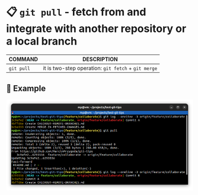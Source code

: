 # 📋 `git pull` - fetch from and integrate with another repository or a local branch

| COMMAND    | DESCRIPTION                                         |
| ---------- | --------------------------------------------------- |
| `git pull` | it is two-step operation: `git fetch` + `git merge` |

## 📌 Example

![](images/git-pull.png)
